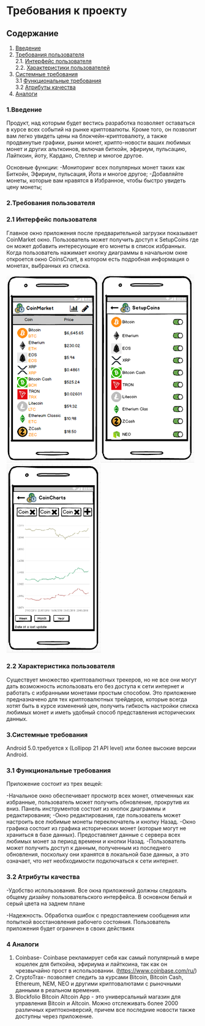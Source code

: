 # Требования к проекту

## Содержание
1. [Введение](#1)
2. [Требования пользователя](#2) <br>
  2.1. [Интерфейс пользователя](#2.1) <br>
  2.2. [Характеристики пользователей](#2.2) <br>
3. [Системные требования](#3) <br>
  3.1 [Функциональные требования](#3.1) <br>
  3.2 [Атрибуты качества](#3.2) <br>
4. [Аналоги](#4) <br>

### 1.Введение<a name="1"></a>
	
  Продукт, над которым будет вестись разработка позволяет оставаться в курсе всех событий на рынке криптовалюты. Кроме того, он позволит вам легко увидеть цены на блокчейн-криптовалюту, а также продвинутые графики, рынки монет, крипто-новости ваших любимых монет и других альткоинов, включая биткойн, эфириум, пульсацию, Лайткоин, йоту, Кардано, Стеллер и многое другое. 
  
  Основные функции:
  -Мониторинг всех полулярных монет таких как Биткойн, Эфириум, пульсация, Йота и многое другое;
  -Добавляйте монеты, которые вам нравятся в Избранное, чтобы быстро увидеть цену монеты;

### 2.Требования пользователя<a name="2"></a>
### 2.1 Интерфейс пользователя<a name="2.1"></a>
Главное окно приложения после предварительной загрузки показывает CoinMarket окно. Пользователь может получить доступ к SetupCoins где он может добавить интересующие его монеты в список избранных. Когда пользователь нажимает кнопку диаграммы в начальном окне откроется окно CoinsCnart, в котором есть подробная информация о монетах, выбранных из списка.

![](https://github.com/AndreiGlinka830501/TRTPO2/blob/main/mockups/CoinMarket.PNG)
![](https://github.com/AndreiGlinka830501/TRTPO2/blob/main/mockups/SetupCoins.PNG)
![](https://github.com/AndreiGlinka830501/TRTPO2/blob/main/mockups/CoinCharts.PNG)

### 2.2 Характеристика пользователя<a name="2.2"></a>
  Существует множество криптовалютных трекеров, но не все они могут дать возможность использовать его без доступа к сети интернет и работать с избранными монетами простым способом. Это приложение предназначено для тех криптовалютных трейдеров, которые всегда хотят быть в курсе изменений цен, получить гибкость настройки списка любимых монет и иметь удобный способ представления исторических данных.
 
### 3.Системные требования<a name="3"></a>

Android 5.0.требуется x (Lollipop 21 API level) или более высокие версии Android.

### 3.1 Функциональные требования<a name="3.1"></a>

  Приложение состоит из трех вещей:

  -Начальное окно обеспечивает просмотр всех монет, отмеченных как избранные, пользователь может получить обновление, прокрутив их вниз. Панель инструментов состоит из кнопок диаграммы и    редактирования;
  -Окно редактирования, где пользователь может настроить все любимые монеты переключатель и кнопку Назад.
  -Окно графика состоит из графика исторических монет (которые могут не храниться в базе данных). Предоставляет данные с сервера всех любимых монет за период времени и кнопки Назад.
  -Пользователь может получить доступ к данным, полученным из последнего обновления, поскольку они хранятся в локальной базе данных, а это означает, что нет необходимости подключаться к сети интернет.

### 3.2 Атрибуты качества<a name="3.2"></a>

  -Удобство использования. Все окна приложений должны следовать общему дизайну пользовательского интерфейса. В основном белый и серый цвета на заднем плане

  -Надежность. Обработка ошибок с предоставлением сообщения или попыткой восстановления рабочего состояния. Пользователь приложения будет ограничен в своих действиях
  
### 4 Аналоги<a name="4"></a>
1.	Coinbase- Coinbase рекламирует себя как самый популярный в мире кошелек для биткойна, эфириума и лайткоина, так как он чрезвычайно прост в использовании.	 (https://www.coinbase.com/ru/)
2.	CryptoTrax- позволяет следить за курсами Bitcoin, Bitcoin Cash, Ethereum, NEM, NEO и другими криптовалютами с рыночными данными в реальном времения.
3.	Blockfolio Bitcoin Altcoin App - это универсальный магазин для управления Bitcoin и Altcoin. Можно отслеживать более 2000 различных криптоконверсий, причем все последние новости также доступны через приложение.

